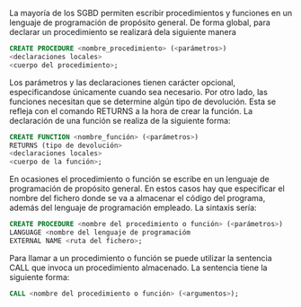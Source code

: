 
La mayoría de los SGBD permiten escribir procedimientos y funciones en un lenguaje de programación de propósito general. 
De forma global, para declarar un procedimiento se realizará dela siguiente manera

~~~sql
CREATE PROCEDURE <nombre_procedimiento> (<parámetros>) 
<declaraciones locales> 
<cuerpo del procedimiento>;
~~~

Los parámetros y las declaraciones tienen carácter opcional, especificandose únicamente cuando sea necesario. 
Por otro lado, las funciones necesitan que se determine algún tipo de devolución. 
Esta se refleja con el comando RETURNS a la hora de crear la función. 
La declaración de una función se realiza de la siguiente forma:

~~~sql
CREATE FUNCTION <nombre_función> (<parámetros>) 
RETURNS (tipo de devolución> 
<declaraciones locales> 
<cuerpo de la función>;
~~~
  
En ocasiones el procedimiento o función se escribe en un lenguaje de programación de propósito general.
En estos casos hay que especificar el nombre del fichero donde se va a almacenar el código del programa, además del lenguaje de programación empleado.
La sintaxis sería:

~~~sql
CREATE PROCEDURE <nombre del procedimiento o función> (<parámetros>)
LANGUAGE <nombre del lenguaje de programacióm 
EXTERNAL NAME <ruta del fichero>;
~~~

Para llamar a un procedimiento o función se puede utilizar la sentencia CALL que invoca un procedimiento almacenado. La sentencia tiene la siguiente forma:

~~~sql
CALL <nombre del procedimiento o función> (<argumentos>);
~~~
